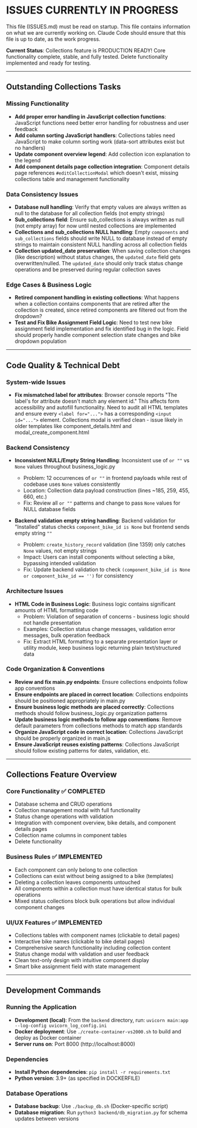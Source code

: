 # ISSUES CURRENTLY IN PROGRESS

This file (ISSUES.md) must be read on startup. This file contains information on what we are currently working on. Claude Code should ensure that this file is up to date, as the work progress.

**Current Status**: Collections feature is PRODUCTION READY! Core functionality complete, stable, and fully tested. Delete functionality implemented and ready for testing.

---

## Outstanding Collections Tasks

### Missing Functionality
- **Add proper error handling in JavaScript collection functions**: JavaScript functions need better error handling for robustness and user feedback
- **Add column sorting JavaScript handlers**: Collections tables need JavaScript to make column sorting work (data-sort attributes exist but no handlers)
- **Update component overview legend**: Add collection icon explanation to the legend
- **Add component details page collection integration**: Component details page references `#editCollectionModal` which doesn't exist, missing collections table and management functionality

### Data Consistency Issues
- **Database null handling**: Verify that empty values are always written as null to the database for all collection fields (not empty strings)
- **Sub_collections field**: Ensure sub_collections is always written as null (not empty array) for now until nested collections are implemented
- **Collections and sub_collections NULL handling**: Empty `components` and `sub_collections` fields should write NULL to database instead of empty strings to maintain consistent NULL handling across all collection fields
- **Collection updated_date preservation**: When saving collection changes (like description) without status changes, the `updated_date` field gets overwritten/nulled. The `updated_date` should only track status change operations and be preserved during regular collection saves

### Edge Cases & Business Logic
- **Retired component handling in existing collections**: What happens when a collection contains components that are retired after the collection is created, since retired components are filtered out from the dropdown?
- **Test and Fix Bike Assignment Field Logic**: Need to test new bike assignment field implementation and fix identified bug in the logic. Field should properly handle component selection state changes and bike dropdown population

---

## Code Quality & Technical Debt

### System-wide Issues
- **Fix mismatched label for attributes**: Browser console reports "The label's for attribute doesn't match any element id." This affects form accessibility and autofill functionality. Need to audit all HTML templates and ensure every `<label for="...">` has a corresponding `<input id="...">` element. Collections modal is verified clean - issue likely in older templates like component_details.html and modal_create_component.html

### Backend Consistency
- **Inconsistent NULL/Empty String Handling**: Inconsistent use of `or ""` vs `None` values throughout business_logic.py
  - Problem: 12 occurrences of `or ""` in frontend payloads while rest of codebase uses `None` values consistently
  - Location: Collection data payload construction (lines ~185, 259, 455, 660, etc.)
  - Fix: Review all `or ""` patterns and change to pass `None` values for NULL database fields

- **Backend validation empty string handling**: Backend validation for "Installed" status checks `component_bike_id is None` but frontend sends empty string `""`
  - Problem: `create_history_record` validation (line 1359) only catches `None` values, not empty strings
  - Impact: Users can install components without selecting a bike, bypassing intended validation
  - Fix: Update backend validation to check `(component_bike_id is None or component_bike_id == '')` for consistency

### Architecture Issues
- **HTML Code in Business Logic**: Business logic contains significant amounts of HTML formatting code
  - Problem: Violation of separation of concerns - business logic should not handle presentation
  - Examples: Collection status change messages, validation error messages, bulk operation feedback
  - Fix: Extract HTML formatting to a separate presentation layer or utility module, keep business logic returning plain text/structured data

### Code Organization & Conventions
- **Review and fix main.py endpoints**: Ensure collections endpoints follow app conventions
- **Ensure endpoints are placed in correct location**: Collections endpoints should be positioned appropriately in main.py
- **Ensure business logic methods are placed correctly**: Collections methods should follow business_logic.py organization patterns
- **Update business logic methods to follow app conventions**: Remove default parameters from collections methods to match app standards
- **Organize JavaScript code in correct location**: Collections JavaScript should be properly organized in main.js
- **Ensure JavaScript reuses existing patterns**: Collections JavaScript should follow existing patterns for dates, validation, etc.

---

## Collections Feature Overview

### Core Functionality ✅ COMPLETED
- Database schema and CRUD operations
- Collection management modal with full functionality
- Status change operations with validation
- Integration with component overview, bike details, and component details pages
- Collection name columns in component tables
- Delete functionality

### Business Rules ✅ IMPLEMENTED
- Each component can only belong to one collection
- Collections can exist without being assigned to a bike (templates)
- Deleting a collection leaves components untouched
- All components within a collection must have identical status for bulk operations
- Mixed status collections block bulk operations but allow individual component changes

### UI/UX Features ✅ IMPLEMENTED
- Collections tables with component names (clickable to detail pages)
- Interactive bike names (clickable to bike detail pages)
- Comprehensive search functionality including collection content
- Status change modal with validation and user feedback
- Clean text-only design with intuitive component display
- Smart bike assignment field with state management

---

## Development Commands

### Running the Application
- **Development (local)**: From the `backend` directory, run: `uvicorn main:app --log-config uvicorn_log_config.ini`
- **Docker deployment**: Use `./create-container-vs2000.sh` to build and deploy as Docker container
- **Server runs on**: Port 8000 (http://localhost:8000)

### Dependencies
- **Install Python dependencies**: `pip install -r requirements.txt`
- **Python version**: 3.9+ (as specified in DOCKERFILE)

### Database Operations
- **Database backup**: Use `./backup_db.sh` (Docker-specific script)
- **Database migration**: Run `python3 backend/db_migration.py` for schema updates between versions